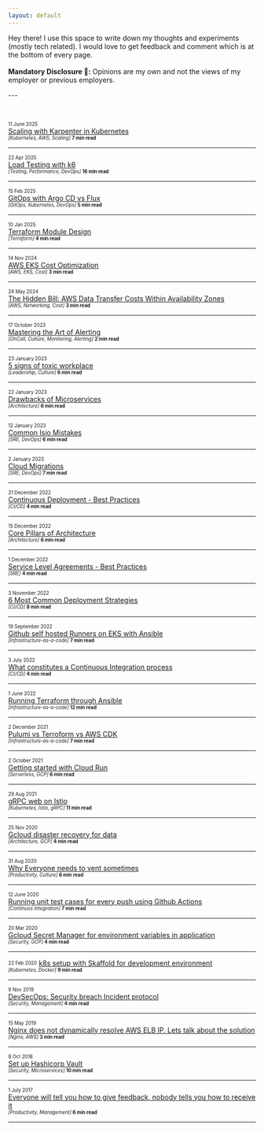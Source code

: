 ```yaml
---
layout: default
---
```

<div class='index-head'>
<p> Hey there! <span class="emoji wave" aria-label="hand wave"></span>
I use this space to write down my thoughts and experiments (mostly tech related). I would love to get feedback and comment which is at the bottom of every page.
<br>
<br>
<b>Mandatory Disclosure &#x1F440;:</b> Opinions are my own and not the views of my employer or previous employers.
</p>
</div>
---

&nbsp;

<sub><sup>11 June 2025</sup></sub><br>
[Scaling with Karpenter in Kubernetes](./pages/karpenter_scaling.html)<br>
<sub><sup>_[Kubernetes, AWS, Scaling]_ **7 min read**</sup></sub>

---

<sub><sup>22 Apr 2025</sup></sub><br>
[Load Testing with k6](./pages/k6_load_testing.html)<br>
<sub><sup>_[Testing, Performance, DevOps]_ **16 min read**</sup></sub>

---

<sub><sup>15 Feb 2025</sup></sub><br>
[GitOps with Argo CD vs Flux](./pages/gitops_argo_flux.html)<br>
<sub><sup>_[GitOps, Kubernetes, DevOps]_ **5 min read**</sup></sub>

---

<sub><sup>10 Jan 2025</sup></sub><br>
[Terraform Module Design](./pages/terraform_module_design.html)<br>
<sub><sup>_[Terraform]_ **4 min read**</sup></sub>

---

<sub><sup>14 Nov 2024</sup></sub><br>
[AWS EKS Cost Optimization](./pages/aws_eks_cost.html)<br>
<sub><sup>_[AWS, EKS, Cost]_ **3 min read**</sup></sub>

---

<sub><sup>24 May 2024</sup></sub><br>
[The Hidden Bill: AWS Data Transfer Costs Within Availability Zones](./pages/aws_data_transfer_cost.html)<br>
<sub><sup>_[AWS, Networking, Cost]_ **3 min read**</sup></sub>

---

<sub><sup>17 October 2023</sup></sub><br>
[Mastering the Art of Alerting](./pages/alerting.html)<br>
<sub><sup>_[OnCall, Culture, Monitoring, Alerting]_ **2 min read**</sup></sub>

---

<sub><sup>23 January 2023</sup></sub><br>
[5 signs of toxic workplace](./pages/toxic-workplace.html)<br>
<sub><sup>_[Leadership, Culture]_ **6 min read**</sup></sub>

---

<sub><sup>22 January 2023</sup></sub><br>
[Drawbacks of Microservices](./pages/microservices-drawbacks.html)<br>
<sub><sup>_[Architecture]_ **6 min read**</sup></sub>

---

<sub><sup>12 January 2023</sup></sub><br>
[Common Isio Mistakes](./pages/istio-mistakes.html)<br>
<sub><sup>_[SRE, DevOps]_ **6 min read**</sup></sub>

---

<sub><sup>2 January 2023</sup></sub><br>
[Cloud Migrations](./pages/cd.html)<br>
<sub><sup>_[SRE, DevOps]_ **7 min read**</sup></sub>

---

<sub><sup>21 December 2022</sup></sub><br>
[Continuous Deployment - Best Practices](./pages/cd.html)<br>
<sub><sup>_[CI/CD]_ **4 min read**</sup></sub>

---

<sub><sup>15 December 2022</sup></sub><br>
[Core Pillars of Architecture](./pages/pillars.html)<br>
<sub><sup>_[Architecture]_ **6 min read**</sup></sub>

---

<sub><sup>1 December 2022</sup></sub><br>
[Service Level Agreements - Best Practices](./pages/sla.html)<br>
<sub><sup>_[SRE]_ **4 min read**</sup></sub>

---

<sub><sup>3 November 2022</sup></sub><br>
[6 Most Common Deployment Strategies](./pages/deployment_types.html)<br>
<sub><sup>_[CI/CD]_ **8 min read**</sup></sub>

---

<sub><sup>19 September 2022</sup></sub><br>
[Github self hosted Runners on EKS with Ansible](./pages/github_runners.html)<br>
<sub><sup>_[Infrastructure-as-a-code]_ **7 min read**</sup></sub>

---

<sub><sup>3 July 2022</sup></sub><br>
[What constitutes a Continuous Integration process](./pages/testing_types.html)<br>
<sub><sup>_[CI/CD]_ **4 min read**</sup></sub>

---

<sub><sup>1 June 2022</sup></sub><br>
[Running Terraform through Ansible](./pages/running_terraform_through_ansible.html)<br>
<sub><sup>_[Infrastructure-as-a-code]_ **12 min read**</sup></sub>

---

<sub><sup>2 December 2021</sup></sub><br>
[Pulumi vs Terroform vs AWS CDK](./pages/pulumi.html)<br>
<sub><sup>_[Infrastructure-as-a-code]_ **7 min read**</sup></sub>

---

<sub><sup>2 October 2021</sup></sub><br>
[Getting started with Cloud Run](./pages/cloud_run.html)<br>
<sub><sup>_[Serverless, GCP]_ **6 min read**</sup></sub>

---

<sub><sup>29 Aug 2021</sup></sub><br>
[gRPC web on Istio](./pages/grpc-web.html)<br>
<sub><sup>_[Kubernetes, Istio, gRPC]_ **11 min read**</sup></sub>

---

<sub><sup>25 Nov 2020</sup></sub><br>
[Gcloud disaster recovery for data](./pages/gcloud_disaster_recovery_data.html)<br>
<sub><sup>_[Architecture, GCP]_ **4 min read**</sup></sub>

---

<sub><sup>31 Aug 2020</sup></sub><br>
[Why Everyone needs to vent sometimes](./pages/everyone_needs_to_vent.html)<br>
<sub><sup>_[Productivity, Culture]_ **6 min read**</sup></sub>

---

<sub><sup>12 June 2020</sup></sub><br>
[Running unit test cases for every push using Github Actions](./pages/github_actions.html)<br>
<sub><sup>_[Continuos Integration]_ **7 min read**</sup></sub>

---

<sub><sup>20 Mar 2020</sup></sub><br>
[Gcloud Secret Manager for environment variables in application](./pages/gcloud_secrets.html)<br>
<sub><sup>_[Security, GCP]_ **4 min read**</sup></sub>

---

<sub><sup>22 Feb 2020</sup></sub> [k8s setup with Skaffold for development environment](./pages/skaffold.html)<br>
<sub><sup>_[Kubernetes, Docker]_ **9 min read**</sup></sub>

---

<sub><sup>9 Nov 2019</sup></sub><br>
[DevSecOps: Security breach Incident protocol](./pages/incident_protocol.html)<br>
<sub><sup>_[Security, Management]_ **4 min read**</sup></sub>

---

<sub><sup>15 May 2019</sup></sub><br>
[Nginx does not dynamically resolve AWS ELB IP. Lets talk about the solution](./pages/nginx_aws_elb_ip.html)<br>
<sub><sup>_[Nginx, AWS]_ **3 min read**</sup></sub> 

---

<sub><sup>8 Oct 2018</sup></sub><br> 
[Set up Hashicorp Vault](./pages/vault.html)<br>
<sub><sup>_[Security, Microservices]_ **10 min read**</sup></sub>

---

<sub><sup>1 July 2017</sup></sub> <br>
[Everyone will tell you how to give feedback, nobody tells you how to receive it](./pages/feedback.html)<br>
<sub><sup>_[Productivity, Management]_ **6 min read**</sup></sub>

---
